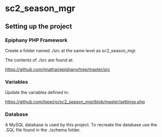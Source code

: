 # sc2\_season\_mgr

## Setting up the project

### Epiphany PHP Framework

Create a folder named ./src at the same level as sc2\_season\_mgr.

The contents of ./src are found at: 

https://github.com/jmathai/epiphany/tree/master/src

### Variables

Update the variables defined in:

https://github.com/lopezjo/sc2_season_mgr/blob/master/settings.php

### Database

A MySQL database is used by this project. To recreate the database use the .SQL file found in the ./schema folder. 



